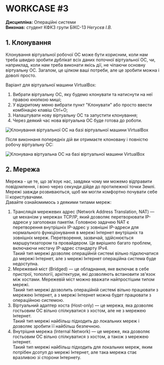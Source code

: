 # WORKCASE #3
**Дисципліна:** Операційні системи \
**Виконав:** студент КФКЗ групи БІКС-13 *Негусєв І.В.*
## 1. Клонування
Клонування віртуальної робочої ОС може бути корисним, коли нам треба швидко зробити дублікат всіх даних поточної віртуальної ОС, чи, наприклад, коли нам треба виконати якісь дії, не чіпаючи основну віртуальну ОС. Загалом, це цілком ваші потреби, але це зробити можна і доволі просто.

Варіант для віртуальної машини VirtualBox:

1) Вибрати віртуальну ОС, яку будемо клонувати та натиснути на неї правою кнопкою миші;
2) У відкритому меню вибрати пункт "Клонувати" або просто ввести комбінацію клавіш Ctrl+O;
3) Налаштувати нову віртуальну ОС та запустити клонування;
4) Через деякий час нова віртуальна ОС буде готова до роботи.

![Клонування віртуальної ОС на базі віртуальної машини VirtualBox](https://github.com/ilyanegusev/WORKCASES/blob/main/WORKCASES/workcase3/assets/workcase3_gif1.gif)

Після виконнаня попередніх дій ви отримаєте клоновану і повністю робочу віртуальну ОС:

![Клонувана віртуальна ОС на базі віртуальної машини VirtualBox](https://github.com/ilyanegusev/WORKCASES/blob/main/WORKCASES/workcase3/assets/workcase3_screen1.png)

## 2. Мережа
Мережа - це те, що зв'язує нас, завдяки чому ми можемо відправити повідомлення, і воно через секунди дійде до протилежної точки Землі. Мережі завжди розвиваються, щоб ми могли комфортно почувати себе її користувачами.\
Давайте ознайомимось з деякими типами мереж:
1) Трансляція мережевих адрес (Network Address Translation, NAT) — це механізм у мережах TCP/IP, який дозволяє перетворювати IP-адреси у заголовках пакетім. Головною задачею NAT є перетворення внутрішніх IP-адрес у зовнішні IP-адреси для нормального функціонування в мережі Інтернет внутрішніх та зовнішніх мереж. Перетворення, зазвичай, здійснюється маршрутизатором та провайдером. Це вирішило багато проблем, включаючи нестачу IP-адрес стандарту IPv4.\
   Такий тип мережі дозволяє операційній системі вільно підключатися до мережі Інтернет, але з мережі Інтернет операційна система буде недоступна.
2) Мережевий міст (Bridged) — це обладнання, яке включає в себе пристрої, топології, архітектури, які дозволяють встановити зв'язок між хостами. Мережевій міст можно вважати найпростішим типом мережі.\
   Такий тип мережі дозволить операційній системі вільно працювати з мережею Інтернет, а з мережі Інтернет можна будет працювати з операційною системою.
3) Віртуальний адаптер хоста (Host-only) — це мережа, яка дозволяє гостьовим ОС вільно спілкуватися з хостом, але не з мережею Інтернет.\
   Такий тип мережі найбільш підходить до локальних мереж і дозволяє зробити її найбільш безпечною.
4) Внутрішня мережа (Internal Network) — це мереже, яка дозволяє гостьовим ОС вільно спілкуватися з хостом, а також з мережею інтернет.\
   Такий тип мережі найбільш підходить для локальних мереж, яким потрібен дсотуп до мережі Інтернет, але така мережа стає вразливою зі сторони Інтернету.
